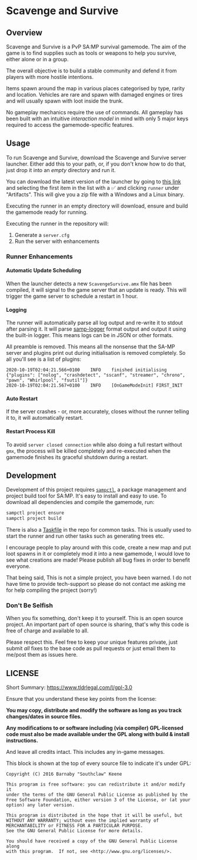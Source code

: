 # Scavenge and Survive

## Overview

Scavenge and Survive is a PvP SA:MP survival gamemode. The aim of the game is to
find supplies such as tools or weapons to help you survive, either alone or in a
group.

The overall objective is to build a stable community and defend it from players
with more hostile intentions.

Items spawn around the map in various places categorised by type, rarity and
location. Vehicles are rare and spawn with damaged engines or tires and will
usually spawn with loot inside the trunk.

No gameplay mechanics require the use of commands. All gameplay has been built
with an intuitive _interaction model_ in mind with only 5 major keys required to
access the gamemode-specific features.

## Usage

To run Scavenge and Survive, download the Scavenge and Survive server launcher.
Either add this to your path, or, if you don't know how to do that, just drop it
into an _empty_ directory and run it.

You can download the latest version of the launcher by going to
[this link](https://github.com/Southclaws/ScavengeSurvive/actions?query=workflow%3Arunner)
and selecting the first item in the list with a ✅ and clicking `runner` under
"Artifacts". This will give you a zip file with a Windows and a Linux binary.

Executing the runner in an empty directory will download, ensure and build the
gamemode ready for running.

Executing the runner in the repository will:

1. Generate a `server.cfg`
2. Run the server with enhancements

### Runner Enhancements

#### Automatic Update Scheduling

When the launcher detects a new `ScavengeSurvive.amx` file has been compiled, it
will signal to the game server that an update is ready. This will trigger the
game server to schedule a restart in 1 hour.

#### Logging

The runner will automatically parse all log output and re-write it to stdout
after parsing it. It will parse
[samp-logger](https://github.com/Southclaws/samp-logger) format output and
output it using the built-in logger. This means logs can be in JSON or other
formats.

All preamble is removed. This means all the nonsense that the SA-MP server and
plugins print out during initialisation is removed completely. So all you'll see
is a list of plugins:

```
2020-10-19T02:04:21.566+0100    INFO    finished initialising   {"plugins": ["nolog", "crashdetect", "sscanf", "streamer", "chrono", "pawn", "Whirlpool", "fsutil"]}
2020-10-19T02:04:21.567+0100    INFO    [OnGameModeInit] FIRST_INIT
```

#### Auto Restart

If the server crashes - or, more accurately, closes without the runner telling
it to, it will automatically restart.

#### Restart Process Kill

To avoid `server closed connection` while also doing a full restart without
`gmx`, the process will be killed completely and re-executed when the gamemode
finishes its graceful shutdown during a restart.

## Development

Development of this project requires
[`sampctl`](https://github.com/Southclaws/sampctl), a package management and
project build tool for SA:MP. It's easy to install and easy to use. To download
all dependencies and compile the gamemode, run:

```bash
sampctl project ensure
sampctl project build
```

There is also a [Taskfile](https://taskfile.dev/#/) in the repo for common
tasks. This is usually used to start the runner and run other tasks such as
generating trees etc.

I encourage people to play around with this code, create a new map and put loot
spawns in it or completely mod it into a new gamemode, I would love to see what
creations are made! Please publish all bug fixes in order to benefit everyone.

That being said, This is not a simple project, you have been warned. I do not
have time to provide tech-support so please do not contact me asking me for help
compiling the project (sorry!)

### Don't Be Selfish

When you fix something, don't keep it to yourself. This is an open source
project. An important part of open source is sharing, that's why this code is
free of charge and available to all.

Please respect this. Feel free to keep your unique features private, just submit
_all_ fixes to the base code as pull requests or just email them to me/post them
as issues here.

## LICENSE

Short Summary: https://www.tldrlegal.com/l/gpl-3.0

Ensure that you understand these key points from the license:

**You may copy, distribute and modify the software as long as you track
changes/dates in source files.**

**Any modifications to or software including (via compiler) GPL-licensed code
must also be made available under the GPL along with build & install
instructions.**

And leave all credits intact. This includes any in-game messages.

This block is shown at the top of every source file to indicate it's under GPL:

```
Copyright (C) 2016 Barnaby "Southclaw" Keene

This program is free software: you can redistribute it and/or modify it
under the terms of the GNU General Public License as published by the
Free Software Foundation, either version 3 of the License, or (at your
option) any later version.

This program is distributed in the hope that it will be useful, but
WITHOUT ANY WARRANTY; without even the implied warranty of
MERCHANTABILITY or FITNESS FOR A PARTICULAR PURPOSE.
See the GNU General Public License for more details.

You should have received a copy of the GNU General Public License along
with this program.  If not, see <http://www.gnu.org/licenses/>.
```
